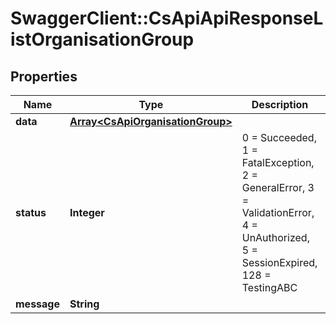 # SwaggerClient::CsApiApiResponseListOrganisationGroup

## Properties
Name | Type | Description | Notes
------------ | ------------- | ------------- | -------------
**data** | [**Array&lt;CsApiOrganisationGroup&gt;**](CsApiOrganisationGroup.md) |  | [optional] 
**status** | **Integer** | 0 &#x3D; Succeeded, 1 &#x3D; FatalException, 2 &#x3D; GeneralError, 3 &#x3D; ValidationError, 4 &#x3D; UnAuthorized, 5 &#x3D; SessionExpired, 128 &#x3D; TestingABC | [optional] 
**message** | **String** |  | [optional] 


